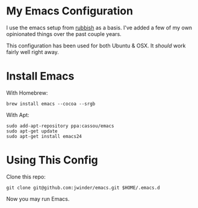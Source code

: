 # My Emacs Configuration

I use the emacs setup from [rubbish](https://github.com/rubbish/rubbish-emacs-setup) as a basis. I've added a few of my own opinionated things over the past couple years.

This configuration has been used for both Ubuntu & OSX. It _should_ work fairly well right away.

# Install Emacs

With Homebrew:

    brew install emacs --cocoa --srgb

With Apt:

    sudo add-apt-repository ppa:cassou/emacs
    sudo apt-get update
    sudo apt-get install emacs24

# Using This Config

Clone this repo:

    git clone git@github.com:jwinder/emacs.git $HOME/.emacs.d

Now you may run Emacs.
